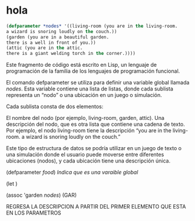 # hola

``` lisp
(defparameter *nodes* '((living-room (you are in the living-room.
a wizard is snoring loudly on the couch.))
(garden (you are in a beautiful garden.
there is a well in front of you.))
(attic (you are in the attic.
there is a giant welding torch in the corner.))))

```

Este fragmento de código está escrito en Lisp, un lenguaje de programación de la familia de los lenguajes de programación funcional.

El comando defparameter se utiliza para definir una variable global llamada *nodes*. Esta variable contiene una lista de listas, donde cada sublista representa un “nodo” o una ubicación en un juego o simulación.

Cada sublista consta de dos elementos:

El nombre del nodo (por ejemplo, living-room, garden, attic).
Una descripción del nodo, que es otra lista que contiene una cadena de texto.
Por ejemplo, el nodo living-room tiene la descripción “you are in the living-room. a wizard is snoring loudly on the couch.”

Este tipo de estructura de datos se podría utilizar en un juego de texto o una simulación donde el usuario puede moverse entre diferentes ubicaciones (nodos), y cada ubicación tiene una descripción única.

(defparameter *food*)  *Indica que es una varaible global*

(let )

(assoc 'garden *nodes*)
(GAR)

REGRESA LA DESCRIPCION A PARTIR DEL PRIMER ELEMENTO QUE ESTA EN LOS PARAMETROS